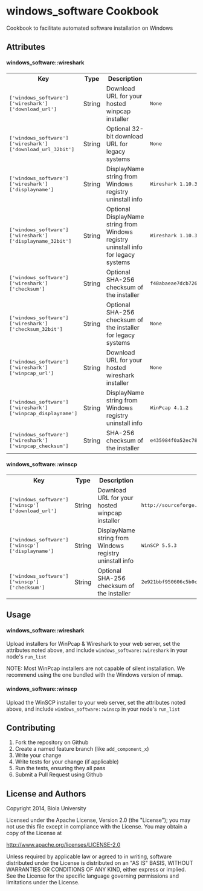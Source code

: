 windows_software Cookbook
=========================

Cookbook to facilitate automated software installation on Windows

Attributes
----------

#### windows_software::wireshark
<table>
  <tr>
    <th>Key</th>
    <th>Type</th>
    <th>Description</th>
    <th>Default</th>
  </tr>
  <tr>
    <td><tt>['windows_software']['wireshark']['download_url']</tt></td>
    <td>String</td>
    <td>Download URL for your hosted winpcap installer</td>
    <td><tt>None</tt></td>
  </tr>
  <tr>
    <td><tt>['windows_software']['wireshark']['download_url_32bit']</tt></td>
    <td>String</td>
    <td>Optional 32-bit download URL for legacy systems</td>
    <td><tt>None</tt></td>
  </tr>
  <tr>
    <td><tt>['windows_software']['wireshark']['displayname']</tt></td>
    <td>String</td>
    <td>DisplayName string from Windows registry uninstall info</td>
    <td><tt>Wireshark 1.10.3 (64-bit)</tt></td>
  </tr>
  <tr>
    <td><tt>['windows_software']['wireshark']['displayname_32bit']</tt></td>
    <td>String</td>
    <td>Optional DisplayName string from Windows registry uninstall info for legacy systems</td>
    <td><tt>Wireshark 1.10.3</tt></td>
  </tr>
  <tr>
    <td><tt>['windows_software']['wireshark']['checksum']</tt></td>
    <td>String</td>
    <td>Optional SHA-256 checksum of the installer</td>
    <td><tt>f48abaeae7dcb7261c252e26a871d3dfca272c54ecab0709bf1213258c515035</tt></td>
  </tr>
  <tr>
    <td><tt>['windows_software']['wireshark']['checksum_32bit']</tt></td>
    <td>String</td>
    <td>Optional SHA-256 checksum of the installer for legacy systems</td>
    <td><tt>None</tt></td>
  </tr>
  <tr>
    <td><tt>['windows_software']['wireshark']['winpcap_url']</tt></td>
    <td>String</td>
    <td>Download URL for your hosted wireshark installer</td>
    <td><tt>None</tt></td>
  </tr>
  <tr>
    <td><tt>['windows_software']['wireshark']['winpcap_displayname']</tt></td>
    <td>String</td>
    <td>DisplayName string from Windows registry uninstall info</td>
    <td><tt>WinPcap 4.1.2</tt></td>
  </tr>
  <tr>
    <td><tt>['windows_software']['wireshark']['winpcap_checksum']</tt></td>
    <td>String</td>
    <td>SHA-256 checksum of the installer</td>
    <td><tt>e435984f0a52ec78e996200ddb2c8ec3359af87ec58d1bc611cc15789e68373d</tt></td>
  </tr>
</table>

#### windows_software::winscp
<table>
  <tr>
    <th>Key</th>
    <th>Type</th>
    <th>Description</th>
    <th>Default</th>
  </tr>
  <tr>
    <td><tt>['windows_software']['winscp']['download_url']</tt></td>
    <td>String</td>
    <td>Download URL for your hosted winpcap installer</td>
    <td><tt>http://sourceforge.net/projects/winscp/files/WinSCP/5.5.3/winscp553setup.exe/download</tt></td>
  </tr>
  <tr>
    <td><tt>['windows_software']['winscp']['displayname']</tt></td>
    <td>String</td>
    <td>DisplayName string from Windows registry uninstall info</td>
    <td><tt>WinSCP 5.5.3</tt></td>
  </tr>
  <tr>
    <td><tt>['windows_software']['winscp']['checksum']</tt></td>
    <td>String</td>
    <td>Optional SHA-256 checksum of the installer</td>
    <td><tt>2e921bbf950606c5b0c9a1e1bd701139abc61606933c07d8dfb03b7febdea066</tt></td>
  </tr>
</table>

Usage
-----
#### windows_software::wireshark

Upload installers for WinPcap & Wireshark to your web server, set the attributes noted above, and include `windows_software::wireshark` in your node's `run_list`

NOTE: Most WinPcap installers are not capable of silent installation. We recommend using the one bundled with the Windows version of nmap.

#### windows_software::winscp

Upload the WinSCP installer to your web server, set the attributes noted above, and include `windows_software::winscp` in your node's `run_list`

Contributing
------------

1. Fork the repository on Github
2. Create a named feature branch (like `add_component_x`)
3. Write your change
4. Write tests for your change (if applicable)
5. Run the tests, ensuring they all pass
6. Submit a Pull Request using Github

License and Authors
-------------------
 Copyright 2014, Biola University 

 Licensed under the Apache License, Version 2.0 (the "License");
 you may not use this file except in compliance with the License.
 You may obtain a copy of the License at

 http://www.apache.org/licenses/LICENSE-2.0

 Unless required by applicable law or agreed to in writing, software
 distributed under the License is distributed on an "AS IS" BASIS,
 WITHOUT WARRANTIES OR CONDITIONS OF ANY KIND, either express or implied.
 See the License for the specific language governing permissions and
 limitations under the License.

